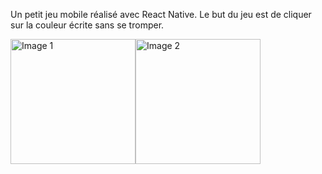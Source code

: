 Un petit jeu mobile réalisé avec React Native.
Le but du jeu est de cliquer sur la couleur écrite sans se tromper.

<div style="display: flex; flex-direction: row;">
  <img src="https://github.com/zonetecde/Color-Test-Game/assets/56195432/bef0a5cd-6376-4ab3-9857-c4e8f41c3067" alt="Image 1" width="200"/>
  <img src="https://github.com/zonetecde/Color-Test-Game/assets/56195432/7b5e6e78-ffae-4ab8-90a6-2cfa19d138be" alt="Image 2" width="200"/>
</div>
